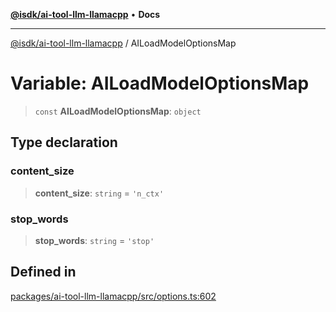 [**@isdk/ai-tool-llm-llamacpp**](../README.md) • **Docs**

***

[@isdk/ai-tool-llm-llamacpp](../globals.md) / AILoadModelOptionsMap

# Variable: AILoadModelOptionsMap

> `const` **AILoadModelOptionsMap**: `object`

## Type declaration

### content\_size

> **content\_size**: `string` = `'n_ctx'`

### stop\_words

> **stop\_words**: `string` = `'stop'`

## Defined in

[packages/ai-tool-llm-llamacpp/src/options.ts:602](https://github.com/isdk/ai-tool-llm-llamacpp.js/blob/881246bc2c8fda9337c000f2556d31a0b31f7d27/src/options.ts#L602)
